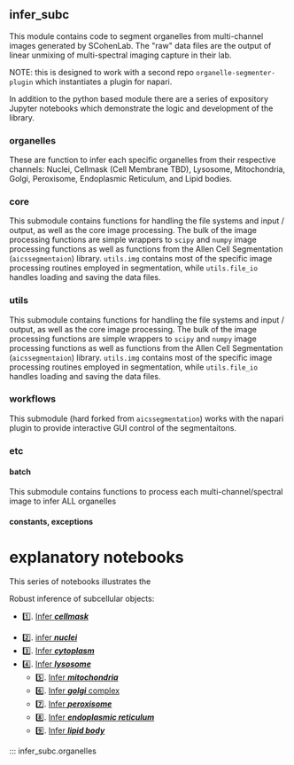 #

## infer_subc

This module contains code to segment organelles from multi-channel images generated by SCohenLab.   The "raw" data files are the output of linear unmixing of multi-spectral imaging capture in their lab.

NOTE:  this is designed to work with a second repo `organelle-segmenter-plugin` which instantiates a plugin for napari.

In addition to the python based module there are a series of expository Jupyter notebooks which demonstrate the logic and development of the library.

### organelles
These are function to infer each specific organelles from their respective channels: Nuclei, Cellmask (Cell Membrane TBD), Lysosome, Mitochondria, Golgi, Peroxisome, Endoplasmic Reticulum, and Lipid bodies.

### core
This submodule contains functions for handling the file systems and input / output, as well as the core image processing.  The bulk of the image processing functions are simple wrappers to `scipy` and `numpy` image processing functions as well as functions from the Allen Cell Segmentation (`aicssegmentaion`) library.  `utils.img` contains most of the specific image processing routines employed in segmentation, while `utils.file_io` handles loading and saving the data files.

### utils
This submodule contains functions for handling the file systems and input / output, as well as the core image processing.  The bulk of the image processing functions are simple wrappers to `scipy` and `numpy` image processing functions as well as functions from the Allen Cell Segmentation (`aicssegmentaion`) library.  `utils.img` contains most of the specific image processing routines employed in segmentation, while `utils.file_io` handles loading and saving the data files.

### workflows
This submodule (hard forked from `aicssegmentation`) works with the napari plugin to provide interactive GUI control of the segmentaitons.

### etc
#### batch
This submodule contains functions to process each multi-channel/spectral image to infer ALL organelles

#### constants, exceptions

# explanatory notebooks

This series of notebooks illustrates the 

Robust inference of subcellular objects:

* 1️⃣. [Infer ***cellmask***](https://github.com/ndcn/infer-subc/tree/main/notebooks/01_infer_cellmask.ipynb)
- 2️⃣. [infer ***nuclei*** ](https://github.com/ndcn/infer-subc/tree/main/notebooks/02_infer_nuclei.ipynb)
- 3️⃣. [Infer ***cytoplasm***](https://github.com/ndcn/infer-subc/tree/main/notebooks/03_infer_cytoplasm.ipynb)
- 4️⃣. [Infer ***lysosome***](https://github.com/ndcn/infer-subc/tree/main/notebooks/04_infer_lysosome.ipynb)
  -  5️⃣. [Infer ***mitochondria***](https://github.com/ndcn/infer-subc/tree/main/notebooks/05_infer_mitochondria.ipynb)
  -  6️⃣. [Infer ***golgi*** complex](https://github.com/ndcn/infer-subc/tree/main/notebooks/06_golgi.ipynb)
  -  7️⃣. [Infer ***peroxisome***](https://github.com/ndcn/infer-subc/tree/main/notebooks/07_peroxisome.ipynb)
  -  8️⃣. [Infer ***endoplasmic reticulum***](https://github.com/ndcn/infer-subc/tree/main/notebooks/08_endoplasmic_reticulum.ipynb)
  -  9️⃣. [Infer ***lipid body***](https://github.com/ndcn/infer-subc/tree/main/notebooks/09_lipid_bodies.ipynb) 

::: infer_subc.organelles
